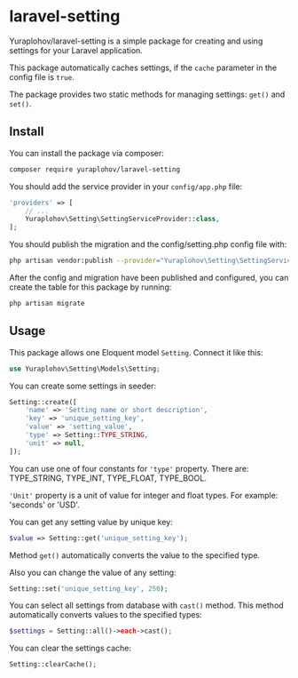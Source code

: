 # laravel-setting

Yuraplohov/laravel-setting is a simple package for creating and using settings for your Laravel application.<br /> 

This package automatically caches settings, if the `cache` parameter in the config file is `true`.<br /> 

The package provides two static methods for managing settings: `get()` and `set()`.<br />

## Install

You can install the package via composer:

```bash
composer require yuraplohov/laravel-setting
```

You should add the service provider in your `config/app.php` file:

```php
'providers' => [
    // ...
    Yuraplohov\Setting\SettingServiceProvider::class,
];
```

You should publish the migration and the config/setting.php config file with:

```bash
php artisan vendor:publish --provider="Yuraplohov\Setting\SettingServiceProvider"
```

After the config and migration have been published and configured, you can create the table for this package by running:

```bash
php artisan migrate
```

## Usage

This package allows one Eloquent model `Setting`. Connect it like this:

```php
use Yuraplohov\Setting\Models\Setting;
```

You can create some settings in seeder:

```php
Setting::create([
    'name' => 'Setting name or short description',
    'key' => 'unique_setting_key',
    'value' => 'setting_value',
    'type' => Setting::TYPE_STRING,
    'unit' => null,
]);
```

You can use one of four constants for `'type'` property. There are: TYPE_STRING, TYPE_INT, TYPE_FLOAT, TYPE_BOOL.

`'Unit'` property is a unit of value for integer and float types. For example: 'seconds' or 'USD'.

You can get any setting value by unique key:

```php
$value => Setting::get('unique_setting_key');
```
Method `get()` automatically converts the value to the specified type.


Also you can change the value of any setting:

```php
Setting::set('unique_setting_key', 250);
```

You can select all settings from database with `cast()` method. This method automatically converts values to the specified types:

```php
$settings = Setting::all()->each->cast();
```

You can clear the settings cache:

```php
Setting::clearCache();
```
